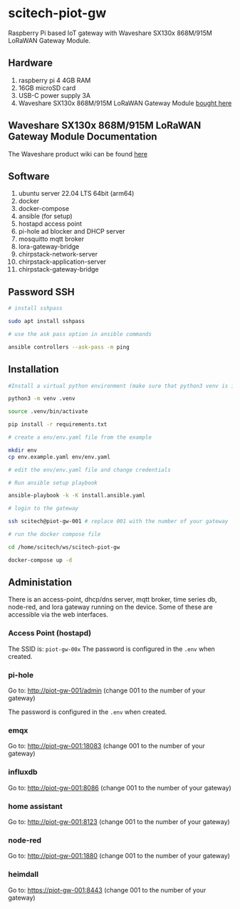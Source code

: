 # scitech-piot-gw

Raspberry Pi based IoT gateway with Waveshare SX130x 868M/915M LoRaWAN Gateway Module.

## Hardware

1. raspberry pi 4 4GB RAM
1. 16GB microSD card
1. USB-C power supply 3A
1. Waveshare SX130x 868M/915M LoRaWAN Gateway Module [bought here](<https://www.waveshare.com/product/iot-communication/long-range-wireless/nb-iot-lora/sx1302-868m-lorawan-gateway-b.htm>)

## Waveshare SX130x 868M/915M LoRaWAN Gateway Module Documentation

The Waveshare product wiki can be found [here](<https://www.waveshare.com/wiki/SX1302_LoRaWAN_Gateway_HAT>)

## Software

1. ubuntu server 22.04 LTS 64bit (arm64)
1. docker
1. docker-compose
1. ansible (for setup)
1. hostapd access point
1. pi-hole ad blocker and DHCP server
1. mosquitto mqtt broker
1. lora-gateway-bridge
1. chirpstack-network-server
1. chirpstack-application-server
1. chirpstack-gateway-bridge

## Password SSH

```bash
# install sshpass

sudo apt install sshpass

# use the ask pass option in ansible commands

ansible controllers --ask-pass -m ping
```

## Installation

```bash
#Install a virtual python environment (make sure that python3 venv is installed)

python3 -m venv .venv

source .venv/bin/activate

pip install -r requirements.txt
```

```bash
# create a env/env.yaml file from the example

mkdir env
cp env.example.yaml env/env.yaml

# edit the env/env.yaml file and change credentials

# Run ansible setup playbook

ansible-playbook -k -K install.ansible.yaml
```

```bash
# login to the gateway

ssh scitech@piot-gw-001 # replace 001 with the number of your gateway
```

```bash
# run the docker compose file

cd /home/scitech/ws/scitech-piot-gw

docker-compose up -d
```

## Administation

There is an access-point, dhcp/dns server, mqtt broker, time series db, node-red, and lora gateway running on the device. Some of these are accessible via the web interfaces.

### Access Point (hostapd)

The SSID is: `piot-gw-00x`
The password is configured in the `.env` when created.

### pi-hole

Go to: <http://piot-gw-001/admin> (change 001 to the number of your gateway)

The password is configured in the `.env` when created.

### emqx

Go to: <http://piot-gw-001:18083> (change 001 to the number of your gateway)

### influxdb

Go to: <http://piot-gw-001:8086> (change 001 to the number of your gateway)

### home assistant

Go to: <http://piot-gw-001:8123> (change 001 to the number of your gateway)

### node-red

Go to: <http://piot-gw-001:1880> (change 001 to the number of your gateway)

### heimdall

Go to: <https://piot-gw-001:8443> (change 001 to the number of your gateway)
